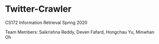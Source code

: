 # Twitter-Crawler
CS172 Information Retrieval Spring 2020

Team Members: Saikrishna Reddy, Deven Fafard, Hongchau Yu, Minwhan Oh
